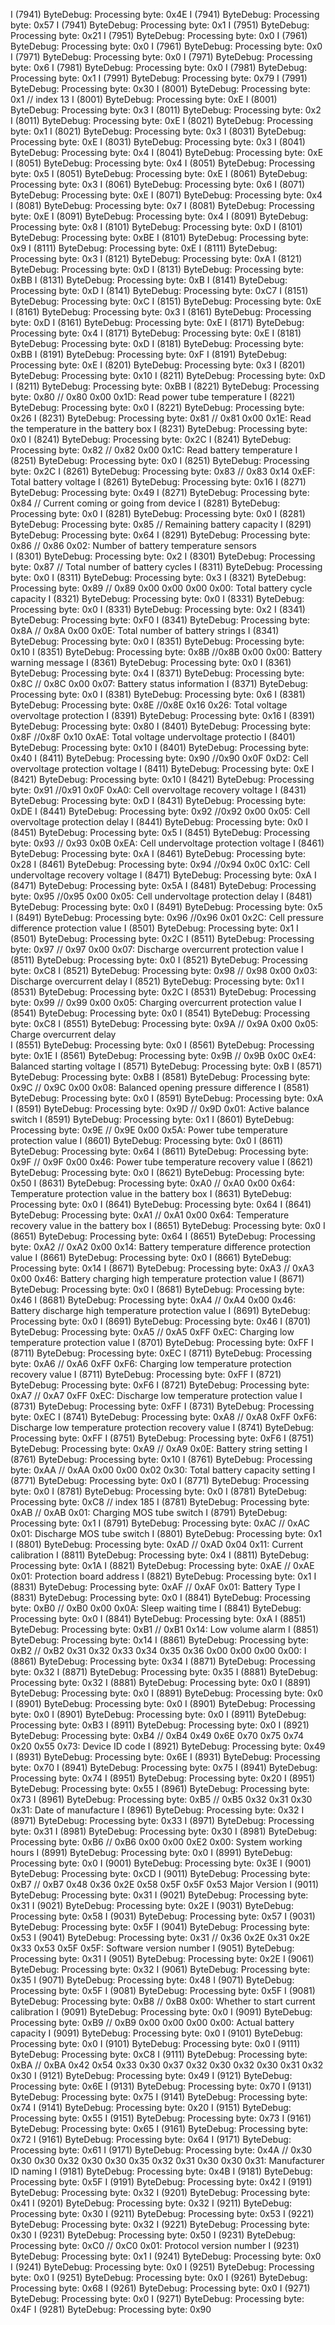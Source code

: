 I (7941) ByteDebug: Processing byte: 0x4E
I (7941) ByteDebug: Processing byte: 0x57
I (7941) ByteDebug: Processing byte: 0x1
I (7951) ByteDebug: Processing byte: 0x21
I (7951) ByteDebug: Processing byte: 0x0
I (7961) ByteDebug: Processing byte: 0x0
I (7961) ByteDebug: Processing byte: 0x0
I (7971) ByteDebug: Processing byte: 0x0
I (7971) ByteDebug: Processing byte: 0x6
I (7981) ByteDebug: Processing byte: 0x0
I (7981) ByteDebug: Processing byte: 0x1
I (7991) ByteDebug: Processing byte: 0x79
I (7991) ByteDebug: Processing byte: 0x30
I (8001) ByteDebug: Processing byte: 0x1 // index 13
I (8001) ByteDebug: Processing byte: 0xE
I (8001) ByteDebug: Processing byte: 0x3
I (8011) ByteDebug: Processing byte: 0x2
I (8011) ByteDebug: Processing byte: 0xE
I (8021) ByteDebug: Processing byte: 0x1
I (8021) ByteDebug: Processing byte: 0x3
I (8031) ByteDebug: Processing byte: 0xE
I (8031) ByteDebug: Processing byte: 0x3
I (8041) ByteDebug: Processing byte: 0x4
I (8041) ByteDebug: Processing byte: 0xE
I (8051) ByteDebug: Processing byte: 0x4
I (8051) ByteDebug: Processing byte: 0x5
I (8051) ByteDebug: Processing byte: 0xE
I (8061) ByteDebug: Processing byte: 0x3
I (8061) ByteDebug: Processing byte: 0x6
I (8071) ByteDebug: Processing byte: 0xE
I (8071) ByteDebug: Processing byte: 0x4
I (8081) ByteDebug: Processing byte: 0x7
I (8081) ByteDebug: Processing byte: 0xE
I (8091) ByteDebug: Processing byte: 0x4
I (8091) ByteDebug: Processing byte: 0x8
I (8101) ByteDebug: Processing byte: 0xD
I (8101) ByteDebug: Processing byte: 0xBE
I (8101) ByteDebug: Processing byte: 0x9
I (8111) ByteDebug: Processing byte: 0xE
I (8111) ByteDebug: Processing byte: 0x3
I (8121) ByteDebug: Processing byte: 0xA
I (8121) ByteDebug: Processing byte: 0xD
I (8131) ByteDebug: Processing byte: 0xBB
I (8131) ByteDebug: Processing byte: 0xB
I (8141) ByteDebug: Processing byte: 0xD
I (8141) ByteDebug: Processing byte: 0xC7
I (8151) ByteDebug: Processing byte: 0xC
I (8151) ByteDebug: Processing byte: 0xE
I (8161) ByteDebug: Processing byte: 0x3
I (8161) ByteDebug: Processing byte: 0xD
I (8161) ByteDebug: Processing byte: 0xE
I (8171) ByteDebug: Processing byte: 0x4
I (8171) ByteDebug: Processing byte: 0xE
I (8181) ByteDebug: Processing byte: 0xD
I (8181) ByteDebug: Processing byte: 0xBB
I (8191) ByteDebug: Processing byte: 0xF
I (8191) ByteDebug: Processing byte: 0xE
I (8201) ByteDebug: Processing byte: 0x3
I (8201) ByteDebug: Processing byte: 0x10
I (8211) ByteDebug: Processing byte: 0xD
I (8211) ByteDebug: Processing byte: 0xBB
I (8221) ByteDebug: Processing byte: 0x80 // 0x80 0x00 0x1D: Read power tube temperature
I (8221) ByteDebug: Processing byte: 0x0
I (8221) ByteDebug: Processing byte: 0x26
I (8231) ByteDebug: Processing byte: 0x81 // 0x81 0x00 0x1E: Read the temperature in the battery box
I (8231) ByteDebug: Processing byte: 0x0
I (8241) ByteDebug: Processing byte: 0x2C
I (8241) ByteDebug: Processing byte: 0x82 // 0x82 0x00 0x1C: Read battery temperature 
I (8251) ByteDebug: Processing byte: 0x0
I (8251) ByteDebug: Processing byte: 0x2C
I (8261) ByteDebug: Processing byte: 0x83 // 0x83 0x14 0xEF: Total battery voltage 
I (8261) ByteDebug: Processing byte: 0x16
I (8271) ByteDebug: Processing byte: 0x49
I (8271) ByteDebug: Processing byte: 0x84 // Current coming or going from device
I (8281) ByteDebug: Processing byte: 0x0
I (8281) ByteDebug: Processing byte: 0x0
I (8281) ByteDebug: Processing byte: 0x85 // Remaining battery capacity
I (8291) ByteDebug: Processing byte: 0x64
I (8291) ByteDebug: Processing byte: 0x86 // 0x86 0x02: Number of battery temperature sensors  
I (8301) ByteDebug: Processing byte: 0x2
I (8301) ByteDebug: Processing byte: 0x87 // Total number of battery cycles
I (8311) ByteDebug: Processing byte: 0x0
I (8311) ByteDebug: Processing byte: 0x3
I (8321) ByteDebug: Processing byte: 0x89 // 0x89 0x00 0x00 0x00 0x00: Total battery cycle capacity
I (8321) ByteDebug: Processing byte: 0x0
I (8331) ByteDebug: Processing byte: 0x0
I (8331) ByteDebug: Processing byte: 0x2
I (8341) ByteDebug: Processing byte: 0xF0
I (8341) ByteDebug: Processing byte: 0x8A // 0x8A 0x00 0x0E: Total number of battery strings
I (8341) ByteDebug: Processing byte: 0x0
I (8351) ByteDebug: Processing byte: 0x10
I (8351) ByteDebug: Processing byte: 0x8B //0x8B 0x00 0x00: Battery warning message 
I (8361) ByteDebug: Processing byte: 0x0
I (8361) ByteDebug: Processing byte: 0x4
I (8371) ByteDebug: Processing byte: 0x8C // 0x8C 0x00 0x07: Battery status information 
I (8371) ByteDebug: Processing byte: 0x0
I (8381) ByteDebug: Processing byte: 0x6
I (8381) ByteDebug: Processing byte: 0x8E //0x8E 0x16 0x26: Total voltage overvoltage protection
I (8391) ByteDebug: Processing byte: 0x16
I (8391) ByteDebug: Processing byte: 0x80
I (8401) ByteDebug: Processing byte: 0x8F //0x8F 0x10 0xAE: Total voltage undervoltage protectio
I (8401) ByteDebug: Processing byte: 0x10
I (8401) ByteDebug: Processing byte: 0x40
I (8411) ByteDebug: Processing byte: 0x90 //0x90 0x0F 0xD2: Cell overvoltage protection voltage
I (8411) ByteDebug: Processing byte: 0xE
I (8421) ByteDebug: Processing byte: 0x10
I (8421) ByteDebug: Processing byte: 0x91 //0x91 0x0F 0xA0: Cell overvoltage recovery voltage
I (8431) ByteDebug: Processing byte: 0xD
I (8431) ByteDebug: Processing byte: 0xDE
I (8441) ByteDebug: Processing byte: 0x92 //0x92 0x00 0x05: Cell overvoltage protection delay
I (8441) ByteDebug: Processing byte: 0x0
I (8451) ByteDebug: Processing byte: 0x5
I (8451) ByteDebug: Processing byte: 0x93 // 0x93 0x0B 0xEA: Cell undervoltage protection voltage
I (8461) ByteDebug: Processing byte: 0xA
I (8461) ByteDebug: Processing byte: 0x28
I (8461) ByteDebug: Processing byte: 0x94 //0x94 0x0C 0x1C: Cell undervoltage recovery voltage
I (8471) ByteDebug: Processing byte: 0xA
I (8471) ByteDebug: Processing byte: 0x5A
I (8481) ByteDebug: Processing byte: 0x95 //0x95 0x00 0x05: Cell undervoltage protection delay
I (8481) ByteDebug: Processing byte: 0x0
I (8491) ByteDebug: Processing byte: 0x5
I (8491) ByteDebug: Processing byte: 0x96 //0x96 0x01 0x2C: Cell pressure difference protection value
I (8501) ByteDebug: Processing byte: 0x1
I (8501) ByteDebug: Processing byte: 0x2C
I (8511) ByteDebug: Processing byte: 0x97 // 0x97 0x00 0x07: Discharge overcurrent protection value
I (8511) ByteDebug: Processing byte: 0x0
I (8521) ByteDebug: Processing byte: 0xC8
I (8521) ByteDebug: Processing byte: 0x98 // 0x98 0x00 0x03: Discharge overcurrent delay
I (8521) ByteDebug: Processing byte: 0x1
I (8531) ByteDebug: Processing byte: 0x2C
I (8531) ByteDebug: Processing byte: 0x99 // 0x99 0x00 0x05: Charging overcurrent protection value
I (8541) ByteDebug: Processing byte: 0x0
I (8541) ByteDebug: Processing byte: 0xC8
I (8551) ByteDebug: Processing byte: 0x9A // 0x9A 0x00 0x05: Charge overcurrent delay  
I (8551) ByteDebug: Processing byte: 0x0
I (8561) ByteDebug: Processing byte: 0x1E
I (8561) ByteDebug: Processing byte: 0x9B // 0x9B 0x0C 0xE4: Balanced starting voltage
I (8571) ByteDebug: Processing byte: 0xB
I (8571) ByteDebug: Processing byte: 0xB8
I (8581) ByteDebug: Processing byte: 0x9C // 0x9C 0x00 0x08: Balanced opening pressure difference
I (8581) ByteDebug: Processing byte: 0x0
I (8591) ByteDebug: Processing byte: 0xA
I (8591) ByteDebug: Processing byte: 0x9D  // 0x9D 0x01: Active balance switch
I (8591) ByteDebug: Processing byte: 0x1
I (8601) ByteDebug: Processing byte: 0x9E // 0x9E 0x00 0x5A: Power tube temperature protection value
I (8601) ByteDebug: Processing byte: 0x0
I (8611) ByteDebug: Processing byte: 0x64
I (8611) ByteDebug: Processing byte: 0x9F // 0x9F 0x00 0x46: Power tube temperature recovery value 
I (8621) ByteDebug: Processing byte: 0x0
I (8621) ByteDebug: Processing byte: 0x50
I (8631) ByteDebug: Processing byte: 0xA0 // 0xA0 0x00 0x64: Temperature protection value in the battery box
I (8631) ByteDebug: Processing byte: 0x0
I (8641) ByteDebug: Processing byte: 0x64
I (8641) ByteDebug: Processing byte: 0xA1 // 0xA1 0x00 0x64: Temperature recovery value in the battery box
I (8651) ByteDebug: Processing byte: 0x0
I (8651) ByteDebug: Processing byte: 0x64
I (8651) ByteDebug: Processing byte: 0xA2 // 0xA2 0x00 0x14: Battery temperature difference protection value
I (8661) ByteDebug: Processing byte: 0x0
I (8661) ByteDebug: Processing byte: 0x14
I (8671) ByteDebug: Processing byte: 0xA3 // 0xA3 0x00 0x46: Battery charging high temperature protection value
I (8671) ByteDebug: Processing byte: 0x0
I (8681) ByteDebug: Processing byte: 0x46
I (8681) ByteDebug: Processing byte: 0xA4 // 0xA4 0x00 0x46: Battery discharge high temperature protection value
I (8691) ByteDebug: Processing byte: 0x0
I (8691) ByteDebug: Processing byte: 0x46
I (8701) ByteDebug: Processing byte: 0xA5 // 0xA5 0xFF 0xEC: Charging low temperature protection value
I (8701) ByteDebug: Processing byte: 0xFF
I (8711) ByteDebug: Processing byte: 0xEC
I (8711) ByteDebug: Processing byte: 0xA6 // 0xA6 0xFF 0xF6: Charging low temperature protection recovery value
I (8711) ByteDebug: Processing byte: 0xFF
I (8721) ByteDebug: Processing byte: 0xF6
I (8721) ByteDebug: Processing byte: 0xA7 // 0xA7 0xFF 0xEC: Discharge low temperature protection value
I (8731) ByteDebug: Processing byte: 0xFF
I (8731) ByteDebug: Processing byte: 0xEC
I (8741) ByteDebug: Processing byte: 0xA8 // 0xA8 0xFF 0xF6: Discharge low temperature protection recovery value
I (8741) ByteDebug: Processing byte: 0xFF
I (8751) ByteDebug: Processing byte: 0xF6
I (8751) ByteDebug: Processing byte: 0xA9 // 0xA9 0x0E: Battery string setting
I (8761) ByteDebug: Processing byte: 0x10
I (8761) ByteDebug: Processing byte: 0xAA // 0xAA 0x00 0x00 0x02 0x30: Total battery capacity setting
I (8771) ByteDebug: Processing byte: 0x0
I (8771) ByteDebug: Processing byte: 0x0
I (8781) ByteDebug: Processing byte: 0x0
I (8781) ByteDebug: Processing byte: 0xC8 // index 185
I (8781) ByteDebug: Processing byte: 0xAB // 0xAB 0x01: Charging MOS tube switch 
I (8791) ByteDebug: Processing byte: 0x1
I (8791) ByteDebug: Processing byte: 0xAC  // 0xAC 0x01: Discharge MOS tube switch
I (8801) ByteDebug: Processing byte: 0x1
I (8801) ByteDebug: Processing byte: 0xAD // 0xAD 0x04 0x11: Current calibration
I (8811) ByteDebug: Processing byte: 0x4
I (8811) ByteDebug: Processing byte: 0x1A
I (8821) ByteDebug: Processing byte: 0xAE // 0xAE 0x01: Protection board address
I (8821) ByteDebug: Processing byte: 0x1
I (8831) ByteDebug: Processing byte: 0xAF // 0xAF 0x01: Battery Type
I (8831) ByteDebug: Processing byte: 0x0
I (8841) ByteDebug: Processing byte: 0xB0 // 0xB0 0x00 0x0A: Sleep waiting time
I (8841) ByteDebug: Processing byte: 0x0
I (8841) ByteDebug: Processing byte: 0xA
I (8851) ByteDebug: Processing byte: 0xB1 // 0xB1 0x14: Low volume alarm
I (8851) ByteDebug: Processing byte: 0x14
I (8861) ByteDebug: Processing byte: 0xB2 // 0xB2 0x31 0x32 0x33 0x34 0x35 0x36 0x00 0x00 0x00 0x00:
I (8861) ByteDebug: Processing byte: 0x34
I (8871) ByteDebug: Processing byte: 0x32
I (8871) ByteDebug: Processing byte: 0x35
I (8881) ByteDebug: Processing byte: 0x32
I (8881) ByteDebug: Processing byte: 0x0
I (8891) ByteDebug: Processing byte: 0x0
I (8891) ByteDebug: Processing byte: 0x0
I (8901) ByteDebug: Processing byte: 0x0
I (8901) ByteDebug: Processing byte: 0x0
I (8901) ByteDebug: Processing byte: 0x0
I (8911) ByteDebug: Processing byte: 0xB3
I (8911) ByteDebug: Processing byte: 0x0
I (8921) ByteDebug: Processing byte: 0xB4 // 0xB4 0x49 0x6E 0x70 0x75 0x74 0x20 0x55 0x73: Device ID code
I (8921) ByteDebug: Processing byte: 0x49
I (8931) ByteDebug: Processing byte: 0x6E
I (8931) ByteDebug: Processing byte: 0x70
I (8941) ByteDebug: Processing byte: 0x75
I (8941) ByteDebug: Processing byte: 0x74
I (8951) ByteDebug: Processing byte: 0x20
I (8951) ByteDebug: Processing byte: 0x55
I (8961) ByteDebug: Processing byte: 0x73
I (8961) ByteDebug: Processing byte: 0xB5 // 0xB5 0x32 0x31 0x30 0x31: Date of manufacture
I (8961) ByteDebug: Processing byte: 0x32
I (8971) ByteDebug: Processing byte: 0x33
I (8971) ByteDebug: Processing byte: 0x31
I (8981) ByteDebug: Processing byte: 0x30
I (8981) ByteDebug: Processing byte: 0xB6 // 0xB6 0x00 0x00 0xE2 0x00: System working hours
I (8991) ByteDebug: Processing byte: 0x0
I (8991) ByteDebug: Processing byte: 0x0
I (9001) ByteDebug: Processing byte: 0x3E
I (9001) ByteDebug: Processing byte: 0xCD
I (9011) ByteDebug: Processing byte: 0xB7 // 0xB7 0x48 0x36 0x2E 0x58 0x5F 0x5F 0x53 Major Version
I (9011) ByteDebug: Processing byte: 0x31
I (9021) ByteDebug: Processing byte: 0x31
I (9021) ByteDebug: Processing byte: 0x2E
I (9031) ByteDebug: Processing byte: 0x58
I (9031) ByteDebug: Processing byte: 0x57
I (9031) ByteDebug: Processing byte: 0x5F
I (9041) ByteDebug: Processing byte: 0x53
I (9041) ByteDebug: Processing byte: 0x31 //  0x36 0x2E 0x31 0x2E 0x33 0x53 0x5F 0x5F: Software version number
I (9051) ByteDebug: Processing byte: 0x31
I (9051) ByteDebug: Processing byte: 0x2E
I (9061) ByteDebug: Processing byte: 0x32
I (9061) ByteDebug: Processing byte: 0x35
I (9071) ByteDebug: Processing byte: 0x48
I (9071) ByteDebug: Processing byte: 0x5F
I (9081) ByteDebug: Processing byte: 0x5F
I (9081) ByteDebug: Processing byte: 0xB8 // 0xB8 0x00: Whether to start current calibration
I (9091) ByteDebug: Processing byte: 0x0
I (9091) ByteDebug: Processing byte: 0xB9 // 0xB9 0x00 0x00 0x00 0x00: Actual battery capacity
I (9091) ByteDebug: Processing byte: 0x0
I (9101) ByteDebug: Processing byte: 0x0
I (9101) ByteDebug: Processing byte: 0x0
I (9111) ByteDebug: Processing byte: 0xC8
I (9111) ByteDebug: Processing byte: 0xBA // 0xBA 0x42 0x54 0x33 0x30 0x37 0x32 0x30 0x32 0x30 0x31 0x32 0x30
I (9121) ByteDebug: Processing byte: 0x49
I (9121) ByteDebug: Processing byte: 0x6E
I (9131) ByteDebug: Processing byte: 0x70
I (9131) ByteDebug: Processing byte: 0x75
I (9141) ByteDebug: Processing byte: 0x74
I (9141) ByteDebug: Processing byte: 0x20
I (9151) ByteDebug: Processing byte: 0x55
I (9151) ByteDebug: Processing byte: 0x73
I (9161) ByteDebug: Processing byte: 0x65
I (9161) ByteDebug: Processing byte: 0x72
I (9161) ByteDebug: Processing byte: 0x64
I (9171) ByteDebug: Processing byte: 0x61
I (9171) ByteDebug: Processing byte: 0x4A //      0x30 0x30 0x30 0x32 0x30 0x30 0x35 0x32 0x31 0x30 0x30 0x31: Manufacturer ID naming
I (9181) ByteDebug: Processing byte: 0x4B
I (9181) ByteDebug: Processing byte: 0x5F
I (9191) ByteDebug: Processing byte: 0x42
I (9191) ByteDebug: Processing byte: 0x32
I (9201) ByteDebug: Processing byte: 0x41
I (9201) ByteDebug: Processing byte: 0x32
I (9211) ByteDebug: Processing byte: 0x30
I (9211) ByteDebug: Processing byte: 0x53
I (9221) ByteDebug: Processing byte: 0x32
I (9221) ByteDebug: Processing byte: 0x30
I (9231) ByteDebug: Processing byte: 0x50
I (9231) ByteDebug: Processing byte: 0xC0 // 0xC0 0x01: Protocol version number
I (9231) ByteDebug: Processing byte: 0x1
I (9241) ByteDebug: Processing byte: 0x0
I (9241) ByteDebug: Processing byte: 0x0
I (9251) ByteDebug: Processing byte: 0x0
I (9251) ByteDebug: Processing byte: 0x0
I (9261) ByteDebug: Processing byte: 0x68
I (9261) ByteDebug: Processing byte: 0x0
I (9271) ByteDebug: Processing byte: 0x0
I (9271) ByteDebug: Processing byte: 0x4F
I (9281) ByteDebug: Processing byte: 0x90